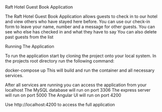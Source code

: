 Raft Hotel Guest Book Application

The Raft Hotel Guest Book Application allows guests to check in to our hotel and view others who have stayed here before. You can use our check-in form to leave your name, number and a message for other guests. You can see who else has checked in and what they have to say You can also delete past guests from the list

Running The Application

To run the application start by cloning the project onto your local system. In the projects root directory run the following command:

docker-compose up
This will build and run the container and all necessary services.

After all services are running you can access the application from your localhost The MySQL database will run on port 3306 The express server will run on port 5000 The Angular UI will run on port 4200

Use http://localhost:4200 to access the full application
